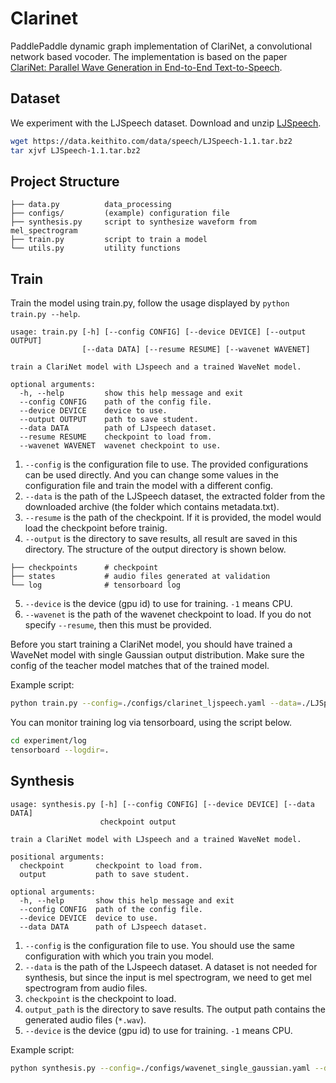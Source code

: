# Clarinet

PaddlePaddle dynamic graph implementation of ClariNet, a convolutional network based vocoder. The implementation is based on the paper [ClariNet: Parallel Wave Generation in End-to-End Text-to-Speech](arxiv.org/abs/1807.07281).


## Dataset

We experiment with the LJSpeech dataset. Download and unzip [LJSpeech](https://keithito.com/LJ-Speech-Dataset/).

```bash
wget https://data.keithito.com/data/speech/LJSpeech-1.1.tar.bz2
tar xjvf LJSpeech-1.1.tar.bz2
```

## Project Structure

```text
├── data.py          data_processing
├── configs/         (example) configuration file
├── synthesis.py     script to synthesize waveform from mel_spectrogram
├── train.py         script to train a model
└── utils.py         utility functions
```

## Train

Train the model using train.py, follow the usage displayed by `python train.py --help`.

```text
usage: train.py [-h] [--config CONFIG] [--device DEVICE] [--output OUTPUT]
                [--data DATA] [--resume RESUME] [--wavenet WAVENET]

train a ClariNet model with LJspeech and a trained WaveNet model.

optional arguments:
  -h, --help         show this help message and exit
  --config CONFIG    path of the config file.
  --device DEVICE    device to use.
  --output OUTPUT    path to save student.
  --data DATA        path of LJspeech dataset.
  --resume RESUME    checkpoint to load from.
  --wavenet WAVENET  wavenet checkpoint to use.
```

1. `--config` is the configuration file to use. The provided configurations can be used directly. And you can change some values in the configuration file and train the model with a different config.
2. `--data` is the path of the LJSpeech dataset, the extracted folder from the downloaded archive (the folder which contains metadata.txt).
3. `--resume` is the path of the checkpoint. If it is provided, the model would load the checkpoint before trainig.
4. `--output` is the directory to save results, all result are saved in this directory. The structure of the output directory is shown below.

```text
├── checkpoints      # checkpoint
├── states           # audio files generated at validation
└── log              # tensorboard log
```

5. `--device` is the device (gpu id) to use for training. `-1` means CPU.
6. `--wavenet` is the path of the wavenet checkpoint to load. If you do not specify `--resume`, then this must be provided.


Before you start training a ClariNet model, you should have trained a WaveNet model with single Gaussian output distribution. Make sure the config of the teacher model matches that of the trained model.

Example script:

```bash
python train.py --config=./configs/clarinet_ljspeech.yaml --data=./LJSpeech-1.1/ --output=experiment --device=0 --conditioner=wavenet_checkpoint/conditioner --conditioner=wavenet_checkpoint/teacher
```

You can monitor training log via tensorboard, using the script below.

```bash
cd experiment/log
tensorboard --logdir=.
```

## Synthesis
```text
usage: synthesis.py [-h] [--config CONFIG] [--device DEVICE] [--data DATA]
                    checkpoint output

train a ClariNet model with LJspeech and a trained WaveNet model.

positional arguments:
  checkpoint       checkpoint to load from.
  output           path to save student.

optional arguments:
  -h, --help       show this help message and exit
  --config CONFIG  path of the config file.
  --device DEVICE  device to use.
  --data DATA      path of LJspeech dataset.
```

1. `--config` is the configuration file to use. You should use the same configuration with which you train you model.
2.  `--data` is the path of the LJspeech dataset. A dataset is not needed for synthesis, but since the input is mel spectrogram, we need to get mel spectrogram from audio files.
3. `checkpoint` is the checkpoint to load.
4. `output_path` is the directory to save results. The output path contains the generated audio files (`*.wav`).
5. `--device` is the device (gpu id) to use for training. `-1` means CPU.

Example script:

```bash
python synthesis.py --config=./configs/wavenet_single_gaussian.yaml --data=./LJSpeech-1.1/ --device=0 experiment/checkpoints/step_500000 generated
```
